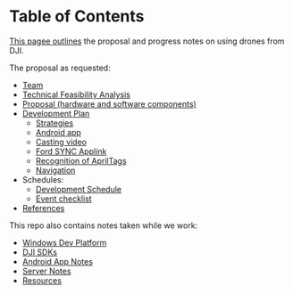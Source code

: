 # Table of Contents

<a href="https://github.com/wilsonmar/drones/blob/master/README.md">This pagee outlines</a> the proposal and progress notes on using drones from DJI.

The proposal as requested:

* [Team](https://github.com/wilsonmar/drones/blob/master/team.md)
* [Technical Feasibility Analysis](https://github.com/wilsonmar/drones/blob/master/feasibility.md)
* [Proposal (hardware and software components)](https://github.com/wilsonmar/drones/blob/master/proposal.md)
* [Development Plan](https://github.com/wilsonmar/drones/blob/master/development-plan.md)
   * [Strategies](https://github.com/wilsonmar/drones/blob/master/strategies.md)
   * [Android app](https://github.com/wilsonmar/drones/blob/master/android-app.md)
   * [Casting video](https://github.com/wilsonmar/drones/blob/master/casting.md)
   * [Ford SYNC Applink](https://github.com/wilsonmar/drones/blob/master/ford-sync.md)
   * [Recognition of AprilTags](https://github.com/wilsonmar/drones/blob/master/recognition.md)
   * [Navigation](https://github.com/wilsonmar/drones/blob/master/navigation.md)
* Schedules:
   * [Development Schedule](https://github.com/wilsonmar/drones/blob/master/dev-schedule.md)
   * [Event checklist](https://github.com/wilsonmar/drones/blob/master/event-checklist.md)
* [References](https://github.com/wilsonmar/drones/blob/master/references.md)

This repo also contains notes taken while we work:

   * [Windows Dev Platform](https://github.com/wilsonmar/drones/blob/master/dev-platform.md)
   * [DJI SDKs](https://github.com/wilsonmar/drones/blob/master/dji-sdks.md)
   * [Android App Notes](https://github.com/wilsonmar/drones/blob/master/android-app-notes.md)
   * [Server Notes](https://github.com/wilsonmar/drones/blob/master/server.md)
   * [Resources](https://github.com/wilsonmar/drones/blob/master/resources.md)
